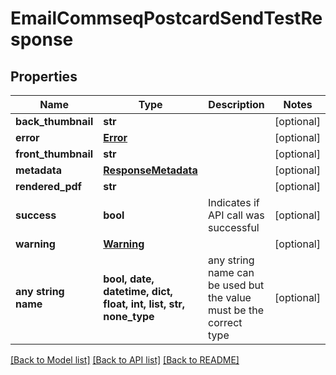 # EmailCommseqPostcardSendTestResponse


## Properties
Name | Type | Description | Notes
------------ | ------------- | ------------- | -------------
**back_thumbnail** | **str** |  | [optional] 
**error** | [**Error**](Error.md) |  | [optional] 
**front_thumbnail** | **str** |  | [optional] 
**metadata** | [**ResponseMetadata**](ResponseMetadata.md) |  | [optional] 
**rendered_pdf** | **str** |  | [optional] 
**success** | **bool** | Indicates if API call was successful | [optional] 
**warning** | [**Warning**](Warning.md) |  | [optional] 
**any string name** | **bool, date, datetime, dict, float, int, list, str, none_type** | any string name can be used but the value must be the correct type | [optional]

[[Back to Model list]](../README.md#documentation-for-models) [[Back to API list]](../README.md#documentation-for-api-endpoints) [[Back to README]](../README.md)


